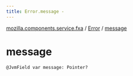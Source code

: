 ```yaml
---
title: Error.message - 
---
```


[mozilla.components.service.fxa](../index.html) / [Error](index.html) / [message](./message.html)

# message

`@JvmField var message: Pointer?`